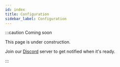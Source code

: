 ```yaml
---
id: index
title: Configuration
sidebar_label: Configuration
---
```


:::caution Coming soon

This page is under construction.

Join our [Discord](https://discord.traxion.dev/) server to get notified when it's ready.

:::
